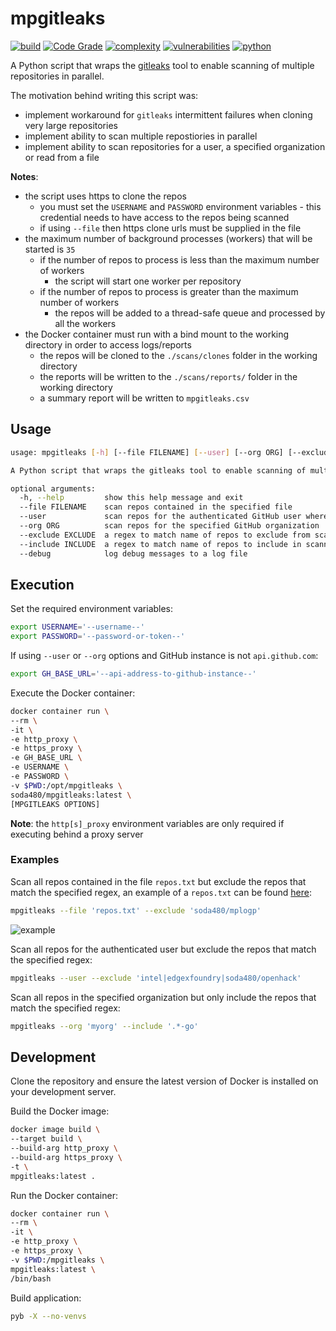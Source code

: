 # mpgitleaks
[![build](https://github.com/soda480/mpgitleaks/actions/workflows/main.yml/badge.svg)](https://github.com/soda480/mpgitleaks/actions/workflows/main.yml)
[![Code Grade](https://www.code-inspector.com/project/24885/status/svg)](https://frontend.code-inspector.com/project/24885/dashboard)
[![complexity](https://img.shields.io/badge/complexity-Simple:%205-brightgreen)](https://radon.readthedocs.io/en/latest/api.html#module-radon.complexity)
[![vulnerabilities](https://img.shields.io/badge/vulnerabilities-None-brightgreen)](https://pypi.org/project/bandit/)
[![python](https://img.shields.io/badge/python-3.9-teal)](https://www.python.org/downloads/)

A Python script that wraps the [gitleaks](https://github.com/zricethezav/gitleaks) tool to enable scanning of multiple repositories in parallel. 

The motivation behind writing this script was:
* implement workaround for `gitleaks` intermittent failures when cloning very large repositories
* implement ability to scan multiple repostiories in parallel
* implement ability to scan repositories for a user, a specified organization or read from a file

**Notes**:
* the script uses https to clone the repos
  * you must set the `USERNAME` and `PASSWORD` environment variables - this credential needs to have access to the repos being scanned
  * if using `--file` then https clone urls must be supplied in the file
* the maximum number of background processes (workers) that will be started is `35`
  * if the number of repos to process is less than the maximum number of workers
    * the script will start one worker per repository
  * if the number of repos to process is greater than the maximum number of workers
    * the repos will be added to a thread-safe queue and processed by all the workers
* the Docker container must run with a bind mount to the working directory in order to access logs/reports
  * the repos will be cloned to the `./scans/clones` folder in the working directory
  * the reports will be written to the `./scans/reports/` folder in the working directory
  * a summary report will be written to `mpgitleaks.csv`


## Usage
```bash
usage: mpgitleaks [-h] [--file FILENAME] [--user] [--org ORG] [--exclude EXCLUDE] [--include INCLUDE] [--debug]

A Python script that wraps the gitleaks tool to enable scanning of multiple repositories in parallel

optional arguments:
  -h, --help         show this help message and exit
  --file FILENAME    scan repos contained in the specified file
  --user             scan repos for the authenticated GitHub user where user is owner or collaborator
  --org ORG          scan repos for the specified GitHub organization
  --exclude EXCLUDE  a regex to match name of repos to exclude from scanning
  --include INCLUDE  a regex to match name of repos to include in scanning
  --debug            log debug messages to a log file
```

## Execution

Set the required environment variables:
```bash
export USERNAME='--username--'
export PASSWORD='--password-or-token--'
```

If using `--user` or `--org` options and GitHub instance is not `api.github.com`:
```bash
export GH_BASE_URL='--api-address-to-github-instance--'
```

Execute the Docker container:
```bash
docker container run \
--rm \
-it \
-e http_proxy \
-e https_proxy \
-e GH_BASE_URL \
-e USERNAME \
-e PASSWORD \
-v $PWD:/opt/mpgitleaks \
soda480/mpgitleaks:latest \
[MPGITLEAKS OPTIONS]
```

**Note**: the `http[s]_proxy` environment variables are only required if executing behind a proxy server

### Examples

Scan all repos contained in the file `repos.txt` but exclude the repos that match the specified regex, an example of a `repos.txt` can be found [here](https://raw.githubusercontent.com/soda480/mpgitleaks/master/examples/repos.txt):
```bash
mpgitleaks --file 'repos.txt' --exclude 'soda480/mplogp'
```
![example](https://raw.githubusercontent.com/soda480/mpgitleaks/master/docs/images/example1.gif)

Scan all repos for the authenticated user but exclude the repos that match the specified regex:
```bash
mpgitleaks --user --exclude 'intel|edgexfoundry|soda480/openhack'
```

Scan all repos in the specified organization but only include the repos that match the specified regex:
```bash
mpgitleaks --org 'myorg' --include '.*-go'
```

## Development

Clone the repository and ensure the latest version of Docker is installed on your development server.

Build the Docker image:
```bash
docker image build \
--target build \
--build-arg http_proxy \
--build-arg https_proxy \
-t \
mpgitleaks:latest .
```

Run the Docker container:
```bash
docker container run \
--rm \
-it \
-e http_proxy \
-e https_proxy \
-v $PWD:/mpgitleaks \
mpgitleaks:latest \
/bin/bash
```

Build application:
```bash
pyb -X --no-venvs
```